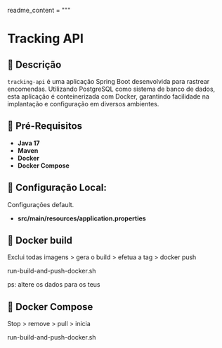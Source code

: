 readme_content = """
# Tracking API

## 📖 Descrição
`tracking-api` é uma aplicação Spring Boot desenvolvida para rastrear encomendas. 
Utilizando PostgreSQL como sistema de banco de dados, esta aplicação é conteinerizada 
com Docker, garantindo facilidade na implantação e configuração em diversos ambientes.

## 🚀 Pré-Requisitos
- **Java 17**
- **Maven**
- **Docker**
- **Docker Compose**

## 🔧 Configuração Local:

Configurações default.

- **src/main/resources/application.properties**

## 🐳 Docker build

Exclui todas imagens > gera o build > efetua a tag > docker push

run-build-and-push-docker.sh

ps: altere os dados para os teus

## 🐳 Docker Compose

Stop > remove > pull > inicia

run-build-and-push-docker.sh
